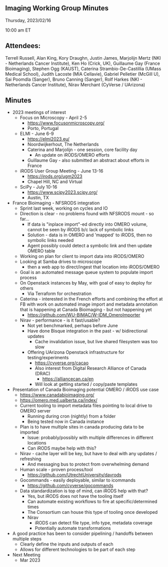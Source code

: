## Imaging Working Group Minutes

Thursday, 2023/02/16

10:00 am ET

## Attendees:

Terrell Russell, Alan King, Kory Draughn, Justin James, Marjolijn Mertz (NKI - Netherlands Cancer Institute), Ken Ho (Crick, UK), Guillaume Gay (France Bioimaging), Stephen Ogg (KAUST), Caterina Strambio-De-Castillia (UMass Medical School), Judith Lacoste (MIA Cellavie), Gabriel Pelletier (McGill U), Sai Poomdla (Sanger), Bruno Canning (Sanger), Rolf Harkes (NKI - Netherlands Cancer Institute), Nirav Merchant (CyVerse / UArizona)

## Minutes

 - 2023 meetings of interest
   - Focus on Microscopy - April 2-5
     - https://www.focusonmicroscopy.org/
     - Porto, Portugal
   - ELMI - June 6-9
     - https://elmi2023.eu/ 
     - Noordwijkerhout, The Netherlands
     - Caterina and Marjolijn - one session, core facility day
       - An update on iRODS/OMERO efforts
     - Guillaume Gay - also submitted an abstract about efforts in France
   - iRODS User Group Meeting - June 13-16
     - https://irods.org/ugm2023 
     - Chapel Hill, NC and Virtual
   - SciPy - July 10-16
     - https://www.scipy2023.scipy.org/ 
     - Austin, TX
 - France Bioimaging - NFSRODS integration
   - Sprint last week, working on cycles and IO
   - Direction is clear - no problems found with NFSRODS mount - so far…
     - If data is "inplace import"-ed directly into OMERO volume, cannot be seen by iRODS b/c lack of symbolic links
     - Solution - data is in OMERO and 'mapped' to iRODS, then no symbolic links needed
     - Agent possibly could detect a symbolic link and then update OMERO table
   - Working on plan for client to import data into iRODS/OMERO
   - Looking at Samba drives to microscope
     - then a web app to direct/ingest that location into iRODS/OMERO
   - Goal is an automated message queue system to populate import process
   - On Openstack instances by May, with goal of easy to deploy for others
     - Via Terraform for orchestration
   - Caterina - interested in the French efforts and combining the effort at FB with work on automated image import and metadata annotation that is happening at Canada Bioimaging - but not happening yet
     - https://github.com/WU-BIMAC/W-IDM_OmeroImporter 
   - Nirav - performance - is it fast/usable?
     - Not yet benchmarked, perhaps before June
     - Have done Bisque integration in the past - w/ bidirectional updates
       - Cache invalidation issue, but live shared filesystem was too slow
     - Offering UArizona Openstack infrastructure for testing/experiments
       - https://cyverse.org/cacao 
       - Also interest from Digital Research Alliance of Canada (DRAC)
         - https://alliancecan.ca/en 
       - Will look at getting started / copy/paste templates
 - Presentation of Canada Bioimaging potential OMERO / iRODS use case
   - https://www.canadabioimaging.org/ 
   - https://omero.med.ualberta.ca/index/ 
   - Current tooling to import metadata files pointing to local drive to OMERO server
     - Running during cron (nightly) from a folder
     - Being tested now in Canada instance
   - Plan is to have multiple sites in canada producing data to be imported
     - Issue: probably/possibly with multiple differences in different locations
     - Can iRODS maybe help with this?
   - Nirav - cache layer will be key, but have to deal with any updates / refreshing
     - And messaging bus to protect from overwhelming demand
   - Human scale - proven process/tool
     - https://github.com/UtrechtUniversity/davrods 
   - Gocommands - easily deployable, similar to icommands
     - https://github.com/cyverse/gocommands 
   - Data standardization is top of mind, can iRODS help with that?
     - Yes, but iRODS does not have the tooling itself
     - Can automate existing workflows to fire at specific/determined times
     - The Consortium can house this type of tooling once developed
     - Nirav
       - iRODS can detect file type, info type, metadata coverage
       - Potentially automate transformations
 - A good practice has been to consider pipelining / handoffs between multiple steps
   - Clearly define the inputs and outputs of each
   - Allows for different technologies to be part of each step
 - Next Meeting
   - Mar 2023
